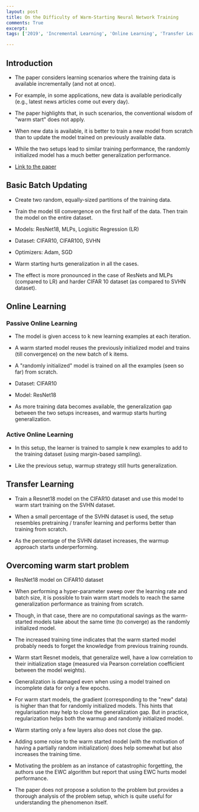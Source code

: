 ```yaml
---
layout: post
title: On the Difficulty of Warm-Starting Neural Network Training
comments: True
excerpt: 
tags: ['2019', 'Incremental Learning', 'Online Learning', 'Transfer Learning', AI, Empirical]

---
```


## Introduction

* The paper considers learning scenarios where the training data is available incrementally (and not at once).

* For example, in some applications, new data is available periodically (e.g., latest news articles come out every day).

* The paper highlights that, in such scenarios, the conventional wisdom of "warm start" does not apply. 

* When new data is available, it is better to train a new model from scratch than to update the model trained on previously available data.

* While the two setups lead to similar training performance, the randomly initialized model has a much better generalization performance.

* [Link to the paper](https://arxiv.org/abs/1910.08475)


## Basic Batch Updating

* Create two random, equally-sized partitions of the training data.

* Train the model till convergence on the first half of the data. Then train the model on the entire dataset.

* Models: ResNet18, MLPs, Logisitic Regression (LR)

* Dataset: CIFAR10, CIFAR100, SVHN

* Optimizers: Adam, SGD

* Warm starting hurts generalization in all the cases.

* The effect is more pronounced in the case of ResNets and MLPs (compared to LR) and harder CIFAR 10 dataset (as compared to SVHN dataset).

## Online Learning

### Passive Online Learning

* The model is given access to k new learning examples at each iteration.

* A warm started model reuses the previously initialized model and trains (till convergence) on the new batch of k items.

* A "randomly initialized" model is trained on all the examples (seen so far) from scratch.

* Dataset: CIFAR10

* Model: ResNet18

* As more training data becomes available, the generalization gap between the two setups increases, and warmup starts hurting generalization.

### Active Online Learning

* In this setup, the learner is trained to sample k new examples to add to the training dataset (using margin-based sampling).

* Like the previous setup, warmup strategy still hurts generalization.

## Transfer Learning

* Train a Resnet18 model on the CIFAR10 dataset and use this model to warm start training on the SVHN dataset.

* When a small percentage of the SVHN dataset is used, the setup resembles pretraining / transfer learning and performs better than training from scratch.

* As the percentage of the SVHN dataset increases, the warmup approach starts underperforming.

## Overcoming warm start problem

* ResNet18 model on CIFAR10 dataset

* When performing a hyper-parameter sweep over the learning rate and batch size, it is possible to train warm start models to reach the same generalization performance as training from scratch.

* Though, in that case, there are no computational savings as the warm-started models take about the same time (to converge) as the randomly initialized model.

* The increased training time indicates that the warm started model probably needs to forget the knowledge from previous training rounds.

* Warm start Resnet models, that generalize well, have a low correlation to their initialization stage (measured via Pearson correlation coefficient between the model weights).

* Generalization is damaged even when using a model trained on incomplete data for only a few epochs.

* For warm start models, the gradient (corresponding to the "new" data) is higher than that for randomly initialized models. This hints that regularisation may help to close the generalization gap. But in practice, regularization helps both the warmup and randomly initialized model.

* Warm starting only a few layers also does not close the gap.

* Adding some noise to the warm started model (with the motivation of having a partially random initialization) does help somewhat but also increases the training time.

* Motivating the problem as an instance of catastrophic forgetting, the authors use the EWC algorithm but report that using EWC hurts model performance.

* The paper does not propose a solution to the problem but provides a thorough analysis of the problem setup, which is quite useful for understanding the phenomenon itself.
